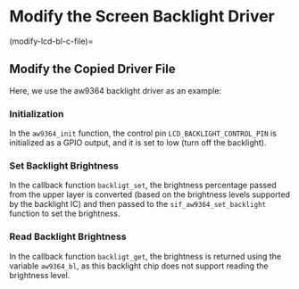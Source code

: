 # Modify the Screen Backlight Driver

(modify-lcd-bl-c-file)=
## Modify the Copied Driver File
Here, we use the aw9364 backlight driver as an example:
### Initialization
In the `aw9364_init` function, the control pin `LCD_BACKLIGHT_CONTROL_PIN` is initialized as a GPIO output, and it is set to low (turn off the backlight).

### Set Backlight Brightness
In the callback function `backligt_set`, the brightness percentage passed from the upper layer is converted (based on the brightness levels supported by the backlight IC) and then passed to the `sif_aw9364_set_backlight` function to set the brightness.

### Read Backlight Brightness
In the callback function `backligt_get`, the brightness is returned using the variable `aw9364_bl`, as this backlight chip does not support reading the brightness level.